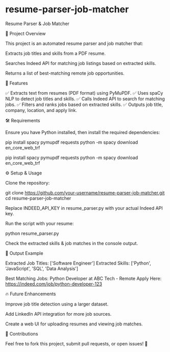 # resume-parser-job-matcher
Resume Parser & Job Matcher

📌 Project Overview

This project is an automated resume parser and job matcher that:

Extracts job titles and skills from a PDF resume.

Searches Indeed API for matching job listings based on extracted skills.

Returns a list of best-matching remote job opportunities.

🚀 Features

✅ Extracts text from resumes (PDF format) using PyMuPDF.
✅ Uses spaCy NLP to detect job titles and skills.
✅ Calls Indeed API to search for matching jobs.
✅ Filters and ranks jobs based on extracted skills.
✅ Outputs job title, company, location, and apply link.

🛠️ Requirements

Ensure you have Python installed, then install the required dependencies:

pip install spacy pymupdf requests
python -m spacy download en_core_web_trf

pip install spacy pymupdf requests
python -m spacy download en_core_web_trf

⚙️ Setup & Usage

Clone the repository:

git clone https://github.com/your-username/resume-parser-job-matcher.git
cd resume-parser-job-matcher

Replace INDEED_API_KEY in resume_parser.py with your actual Indeed API key.

Run the script with your resume:

python resume_parser.py

Check the extracted skills & job matches in the console output.

📂 Output Example

Extracted Job Titles: ['Software Engineer']
Extracted Skills: ['Python', 'JavaScript', 'SQL', 'Data Analysis']

Best Matching Jobs:
Python Developer at ABC Tech - Remote
Apply Here: https://indeed.com/job/python-developer-123

🔥 Future Enhancements

Improve job title detection using a larger dataset.

Add LinkedIn API integration for more job sources.

Create a web UI for uploading resumes and viewing job matches.

🤝 Contributions

Feel free to fork this project, submit pull requests, or open issues! 🚀


